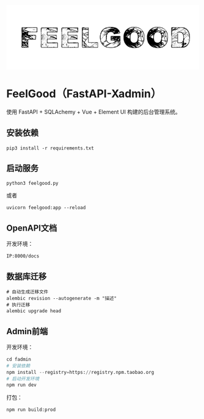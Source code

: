 ![](static/logo.png)

# FeelGood（FastAPI-Xadmin）

使用 FastAPI + SQLAchemy  + Vue + Element UI 构建的后台管理系统。

## 安装依赖

```shell
pip3 install -r requirements.txt
```

## 启动服务

```shell
python3 feelgood.py
```

或者

```shell
uvicorn feelgood:app --reload
```

## OpenAPI文档

开发环境：

```shell
IP:8000/docs
```

## 数据库迁移
```shell
# 自动生成迁移文件
alembic revision --autogenerate -m "描述"
# 执行迁移
alembic upgrade head
```

## Admin前端

开发环境：

```python
cd fadmin
# 安装依赖
npm install --registry=https://registry.npm.taobao.org
# 启动开发环境
npm run dev
```

打包：

```shell
npm run build:prod
```

